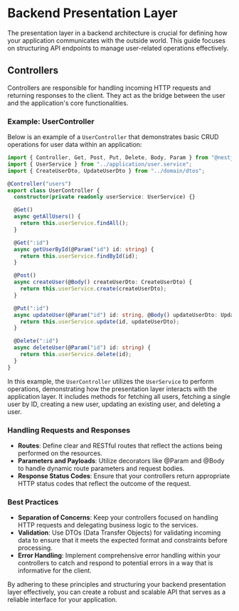 # Backend Presentation Layer

The presentation layer in a backend architecture is crucial for defining how your application communicates with the outside world. This guide focuses on structuring API endpoints to manage user-related operations effectively.

## Controllers

Controllers are responsible for handling incoming HTTP requests and returning responses to the client. They act as the bridge between the user and the application's core functionalities.

### Example: UserController

Below is an example of a `UserController` that demonstrates basic CRUD operations for user data within an application:

```typescript
import { Controller, Get, Post, Put, Delete, Body, Param } from "@nestjs/common";
import { UserService } from "../application/user.service";
import { CreateUserDto, UpdateUserDto } from "../domain/dtos";

@Controller("users")
export class UserController {
  constructor(private readonly userService: UserService) {}

  @Get()
  async getAllUsers() {
    return this.userService.findAll();
  }

  @Get(":id")
  async getUserById(@Param("id") id: string) {
    return this.userService.findById(id);
  }

  @Post()
  async createUser(@Body() createUserDto: CreateUserDto) {
    return this.userService.create(createUserDto);
  }

  @Put(":id")
  async updateUser(@Param("id") id: string, @Body() updateUserDto: UpdateUserDto) {
    return this.userService.update(id, updateUserDto);
  }

  @Delete(":id")
  async deleteUser(@Param("id") id: string) {
    return this.userService.delete(id);
  }
}
```

In this example, the `UserController` utilizes the `UserService` to perform operations, demonstrating how the presentation layer interacts with the application layer. It includes methods for fetching all users, fetching a single user by ID, creating a new user, updating an existing user, and deleting a user.

### Handling Requests and Responses

- **Routes**: Define clear and RESTful routes that reflect the actions being performed on the resources.
- **Parameters and Payloads**: Utilize decorators like @Param and @Body to handle dynamic route parameters and request bodies.
- **Response Status Codes**: Ensure that your controllers return appropriate HTTP status codes that reflect the outcome of the request.

### Best Practices

- **Separation of Concerns**: Keep your controllers focused on handling HTTP requests and delegating business logic to the services.
- **Validation**: Use DTOs (Data Transfer Objects) for validating incoming data to ensure that it meets the expected format and constraints before processing.
- **Error Handling**: Implement comprehensive error handling within your controllers to catch and respond to potential errors in a way that is informative for the client.

By adhering to these principles and structuring your backend presentation layer effectively, you can create a robust and scalable API that serves as a reliable interface for your application.

